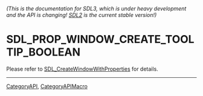 ###### (This is the documentation for SDL3, which is under heavy development and the API is changing! [SDL2](https://wiki.libsdl.org/SDL2/) is the current stable version!)
# SDL_PROP_WINDOW_CREATE_TOOLTIP_BOOLEAN

Please refer to [SDL_CreateWindowWithProperties](SDL_CreateWindowWithProperties) for details.

----
[CategoryAPI](CategoryAPI), [CategoryAPIMacro](CategoryAPIMacro)


